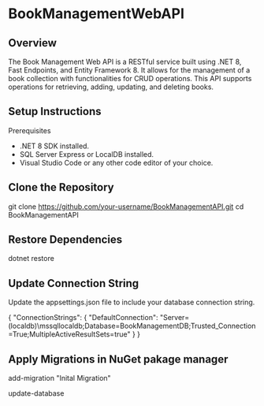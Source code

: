 # BookManagementWebAPI
## Overview
The Book Management Web API is a RESTful service built using .NET 8, Fast Endpoints, and Entity Framework 8. It allows for the management of a book collection with functionalities for CRUD operations. This API supports operations for retrieving, adding, updating, and deleting books.
## Setup Instructions
Prerequisites
  - .NET 8 SDK installed.
  - SQL Server Express or LocalDB installed.
  - Visual Studio Code or any other code editor of your choice.
## Clone the Repository
git clone https://github.com/your-username/BookManagementAPI.git
cd BookManagementAPI
## Restore Dependencies
dotnet restore
## Update Connection String
Update the appsettings.json file to include your database connection string.

{
  "ConnectionStrings": {
    "DefaultConnection": "Server=(localdb)\\mssqllocaldb;Database=BookManagementDB;Trusted_Connection=True;MultipleActiveResultSets=true"
  }
}
## Apply Migrations in NuGet pakage manager
add-migration "Inital Migration"

update-database


